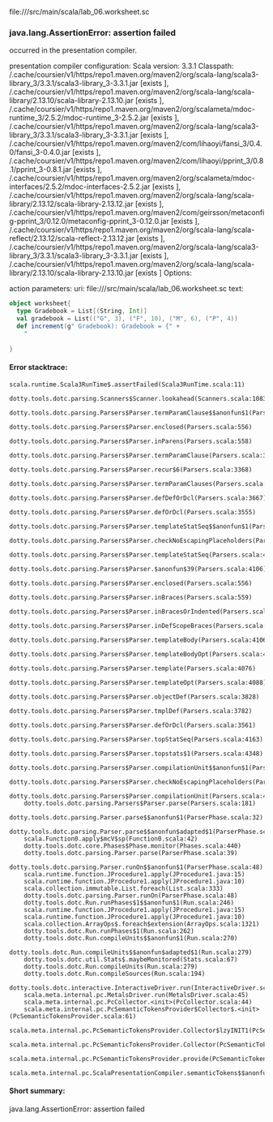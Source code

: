 file://<WORKSPACE>/src/main/scala/lab_06.worksheet.sc
### java.lang.AssertionError: assertion failed

occurred in the presentation compiler.

presentation compiler configuration:
Scala version: 3.3.1
Classpath:
<HOME>/.cache/coursier/v1/https/repo1.maven.org/maven2/org/scala-lang/scala3-library_3/3.3.1/scala3-library_3-3.3.1.jar [exists ], <HOME>/.cache/coursier/v1/https/repo1.maven.org/maven2/org/scala-lang/scala-library/2.13.10/scala-library-2.13.10.jar [exists ], <HOME>/.cache/coursier/v1/https/repo1.maven.org/maven2/org/scalameta/mdoc-runtime_3/2.5.2/mdoc-runtime_3-2.5.2.jar [exists ], <HOME>/.cache/coursier/v1/https/repo1.maven.org/maven2/org/scala-lang/scala3-library_3/3.3.1/scala3-library_3-3.3.1.jar [exists ], <HOME>/.cache/coursier/v1/https/repo1.maven.org/maven2/com/lihaoyi/fansi_3/0.4.0/fansi_3-0.4.0.jar [exists ], <HOME>/.cache/coursier/v1/https/repo1.maven.org/maven2/com/lihaoyi/pprint_3/0.8.1/pprint_3-0.8.1.jar [exists ], <HOME>/.cache/coursier/v1/https/repo1.maven.org/maven2/org/scalameta/mdoc-interfaces/2.5.2/mdoc-interfaces-2.5.2.jar [exists ], <HOME>/.cache/coursier/v1/https/repo1.maven.org/maven2/org/scala-lang/scala-library/2.13.12/scala-library-2.13.12.jar [exists ], <HOME>/.cache/coursier/v1/https/repo1.maven.org/maven2/com/geirsson/metaconfig-pprint_3/0.12.0/metaconfig-pprint_3-0.12.0.jar [exists ], <HOME>/.cache/coursier/v1/https/repo1.maven.org/maven2/org/scala-lang/scala-reflect/2.13.12/scala-reflect-2.13.12.jar [exists ], <HOME>/.cache/coursier/v1/https/repo1.maven.org/maven2/org/scala-lang/scala3-library_3/3.3.1/scala3-library_3-3.3.1.jar [exists ], <HOME>/.cache/coursier/v1/https/repo1.maven.org/maven2/org/scala-lang/scala-library/2.13.10/scala-library-2.13.10.jar [exists ]
Options:



action parameters:
uri: file://<WORKSPACE>/src/main/scala/lab_06.worksheet.sc
text:
```scala
object worksheet{
  type Gradebook = List[(String, Int)]
  val gradebook = List(("G", 3), ("F", 10), ("M", 6), ("P", 4))
  def increment(g" Gradebook): Gradebook = {" +
    "
  
}
```



#### Error stacktrace:

```
scala.runtime.Scala3RunTime$.assertFailed(Scala3RunTime.scala:11)
	dotty.tools.dotc.parsing.Scanners$Scanner.lookahead(Scanners.scala:1083)
	dotty.tools.dotc.parsing.Parsers$Parser.termParamClause$$anonfun$1(Parsers.scala:3328)
	dotty.tools.dotc.parsing.Parsers$Parser.enclosed(Parsers.scala:556)
	dotty.tools.dotc.parsing.Parsers$Parser.inParens(Parsers.scala:558)
	dotty.tools.dotc.parsing.Parsers$Parser.termParamClause(Parsers.scala:3344)
	dotty.tools.dotc.parsing.Parsers$Parser.recur$6(Parsers.scala:3368)
	dotty.tools.dotc.parsing.Parsers$Parser.termParamClauses(Parsers.scala:3376)
	dotty.tools.dotc.parsing.Parsers$Parser.defDefOrDcl(Parsers.scala:3667)
	dotty.tools.dotc.parsing.Parsers$Parser.defOrDcl(Parsers.scala:3555)
	dotty.tools.dotc.parsing.Parsers$Parser.templateStatSeq$$anonfun$1(Parsers.scala:4224)
	dotty.tools.dotc.parsing.Parsers$Parser.checkNoEscapingPlaceholders(Parsers.scala:500)
	dotty.tools.dotc.parsing.Parsers$Parser.templateStatSeq(Parsers.scala:4232)
	dotty.tools.dotc.parsing.Parsers$Parser.$anonfun$39(Parsers.scala:4106)
	dotty.tools.dotc.parsing.Parsers$Parser.enclosed(Parsers.scala:556)
	dotty.tools.dotc.parsing.Parsers$Parser.inBraces(Parsers.scala:559)
	dotty.tools.dotc.parsing.Parsers$Parser.inBracesOrIndented(Parsers.scala:570)
	dotty.tools.dotc.parsing.Parsers$Parser.inDefScopeBraces(Parsers.scala:573)
	dotty.tools.dotc.parsing.Parsers$Parser.templateBody(Parsers.scala:4106)
	dotty.tools.dotc.parsing.Parsers$Parser.templateBodyOpt(Parsers.scala:4099)
	dotty.tools.dotc.parsing.Parsers$Parser.template(Parsers.scala:4076)
	dotty.tools.dotc.parsing.Parsers$Parser.templateOpt(Parsers.scala:4088)
	dotty.tools.dotc.parsing.Parsers$Parser.objectDef(Parsers.scala:3828)
	dotty.tools.dotc.parsing.Parsers$Parser.tmplDef(Parsers.scala:3782)
	dotty.tools.dotc.parsing.Parsers$Parser.defOrDcl(Parsers.scala:3561)
	dotty.tools.dotc.parsing.Parsers$Parser.topStatSeq(Parsers.scala:4163)
	dotty.tools.dotc.parsing.Parsers$Parser.topstats$1(Parsers.scala:4348)
	dotty.tools.dotc.parsing.Parsers$Parser.compilationUnit$$anonfun$1(Parsers.scala:4353)
	dotty.tools.dotc.parsing.Parsers$Parser.checkNoEscapingPlaceholders(Parsers.scala:500)
	dotty.tools.dotc.parsing.Parsers$Parser.compilationUnit(Parsers.scala:4358)
	dotty.tools.dotc.parsing.Parsers$Parser.parse(Parsers.scala:181)
	dotty.tools.dotc.parsing.Parser.parse$$anonfun$1(ParserPhase.scala:32)
	dotty.tools.dotc.parsing.Parser.parse$$anonfun$adapted$1(ParserPhase.scala:39)
	scala.Function0.apply$mcV$sp(Function0.scala:42)
	dotty.tools.dotc.core.Phases$Phase.monitor(Phases.scala:440)
	dotty.tools.dotc.parsing.Parser.parse(ParserPhase.scala:39)
	dotty.tools.dotc.parsing.Parser.runOn$$anonfun$1(ParserPhase.scala:48)
	scala.runtime.function.JProcedure1.apply(JProcedure1.java:15)
	scala.runtime.function.JProcedure1.apply(JProcedure1.java:10)
	scala.collection.immutable.List.foreach(List.scala:333)
	dotty.tools.dotc.parsing.Parser.runOn(ParserPhase.scala:48)
	dotty.tools.dotc.Run.runPhases$1$$anonfun$1(Run.scala:246)
	scala.runtime.function.JProcedure1.apply(JProcedure1.java:15)
	scala.runtime.function.JProcedure1.apply(JProcedure1.java:10)
	scala.collection.ArrayOps$.foreach$extension(ArrayOps.scala:1321)
	dotty.tools.dotc.Run.runPhases$1(Run.scala:262)
	dotty.tools.dotc.Run.compileUnits$$anonfun$1(Run.scala:270)
	dotty.tools.dotc.Run.compileUnits$$anonfun$adapted$1(Run.scala:279)
	dotty.tools.dotc.util.Stats$.maybeMonitored(Stats.scala:67)
	dotty.tools.dotc.Run.compileUnits(Run.scala:279)
	dotty.tools.dotc.Run.compileSources(Run.scala:194)
	dotty.tools.dotc.interactive.InteractiveDriver.run(InteractiveDriver.scala:165)
	scala.meta.internal.pc.MetalsDriver.run(MetalsDriver.scala:45)
	scala.meta.internal.pc.PcCollector.<init>(PcCollector.scala:44)
	scala.meta.internal.pc.PcSemanticTokensProvider$Collector$.<init>(PcSemanticTokensProvider.scala:61)
	scala.meta.internal.pc.PcSemanticTokensProvider.Collector$lzyINIT1(PcSemanticTokensProvider.scala:61)
	scala.meta.internal.pc.PcSemanticTokensProvider.Collector(PcSemanticTokensProvider.scala:61)
	scala.meta.internal.pc.PcSemanticTokensProvider.provide(PcSemanticTokensProvider.scala:90)
	scala.meta.internal.pc.ScalaPresentationCompiler.semanticTokens$$anonfun$1(ScalaPresentationCompiler.scala:109)
```
#### Short summary: 

java.lang.AssertionError: assertion failed